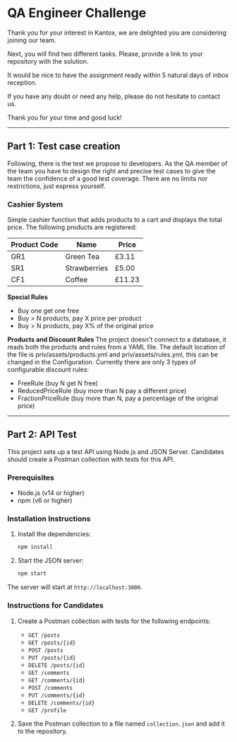 


# QA Engineer Challenge
Thank you for your interest in Kantox, we are delighted you are considering joining our team.

Next, you will find two different tasks. Please, provide a link to your repository with the solution.

It would be nice to have the assignment ready within 5 natural days of inbox reception.

If you have any doubt or need any help, please do not hesitate to contact us.

Thank you for your time and good luck!

---

## Part 1: Test case creation

Following, there is the test we propose to developers. As the QA member of the team you have to design the right and precise test cases to give the team the confidence of a good test coverage. There are no limits nor restrictions, just express yourself.

### Cashier System
Simple cashier function that adds products to a cart and displays the total price. The following products are registered:

| Product Code  | Name         |  Price |
|---            |---           |---     |
| GR1           | Green Tea    | £3.11  |
| SR1           | Strawberries | £5.00  |
| CF1           |  Coffee      | £11.23 | 

**Special Rules**
* Buy one get one free
* Buy > N products, pay X price per product
* Buy > N products, pay X% of the original price

**Products and Discount Rules**
The project doesn't connect to a database, it reads both the products and rules from a YAML file.
The default location of the file is priv/assets/products.yml and priv/assets/rules.yml, this can be changed in the Configuration.
Currently there are only 3 types of configurable discount rules:
* FreeRule (buy N get N free)
* ReducedPriceRule (buy more than N pay a different price)
* FractionPriceRule (buy more than N, pay a percentage of the original price)

---

## Part 2: API Test

This project sets up a test API using Node.js and JSON Server. Candidates should create a Postman collection with tests for this API.

### Prerequisites

- Node.js (v14 or higher)
- npm (v6 or higher)

### Installation Instructions


1. Install the dependencies:
    ```sh
    npm install
    ```

2. Start the JSON server:
    ```sh
    npm start
    ```

The server will start at `http://localhost:3000`.

### Instructions for Candidates

1. Create a Postman collection with tests for the following endpoints:
    - `GET /posts`
    - `GET /posts/{id}`
    - `POST /posts`
    - `PUT /posts/{id}`
    - `DELETE /posts/{id}`
    - `GET /comments`
    - `GET /comments/{id}`
    - `POST /comments`
    - `PUT /comments/{id}`
    - `DELETE /comments/{id}`
    - `GET /profile`

2. Save the Postman collection to a file named `collection.json` and add it to the repository.


